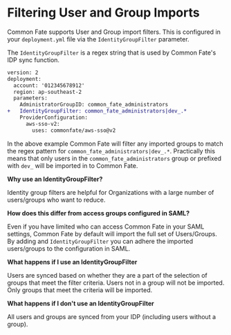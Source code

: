 

# Filtering User and Group Imports

Common Fate supports User and Group import filters. This is configured in your `deployment.yml` file via the `IdentityGroupFilter` parameter. 

The `IdentityGroupFilter` is a regex string that is used by Common Fate's IDP sync function.

```diff
version: 2
deployment:
  account: '012345678912'
  region: ap-southeast-2
  parameters:
    AdministratorGroupID: common_fate_administrators
+   IdentityGroupFilter: common_fate_administrators|dev_.*
    ProviderConfiguration:
      aws-sso-v2:
        uses: commonfate/aws-sso@v2
```

In the above example Common Fate will filter any imported groups to match the regex pattern for `common_fate_administrators|dev_.*`. Practically this means that only users in the `common_fate_administrators` group or prefixed with `dev_` will be imported in to Common Fate.

**Why use an IdentityGroupFilter?**

Identity group filters are helpful for Organizations with a large number of users/groups who want to reduce.

**How does this differ from access groups configured in SAML?**

Even if you have limited who can access Common Fate in your SAML settings, Common Fate by default will  import the full set of Users/Groups. By adding and `IdentityGroupFilter` you can adhere the imported users/groups to the configuration in SAML. 

**What happens if I use an IdentityGroupFilter**

Users are synced based on whether they are a part of the selection of groups that meet the filter criteria. Users not in a group will not be imported. Only groups that meet the criteria will be imported.


**What happens if I don't use an IdentityGroupFilter**

All users and groups are synced from your IDP (including users without a group).